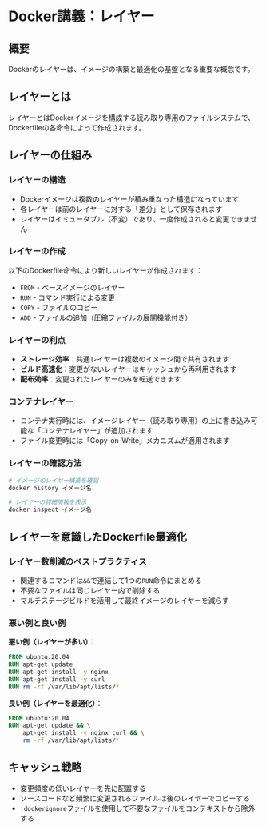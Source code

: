 # Docker講義：レイヤー

## 概要
Dockerのレイヤーは、イメージの構築と最適化の基盤となる重要な概念です。

## レイヤーとは
レイヤーとはDockerイメージを構成する読み取り専用のファイルシステムで、Dockerfileの各命令によって作成されます。

## レイヤーの仕組み

### レイヤーの構造
- Dockerイメージは複数のレイヤーが積み重なった構造になっています
- 各レイヤーは前のレイヤーに対する「差分」として保存されます
- レイヤーはイミュータブル（不変）であり、一度作成されると変更できません

### レイヤーの作成
以下のDockerfile命令により新しいレイヤーが作成されます：
- `FROM` - ベースイメージのレイヤー
- `RUN` - コマンド実行による変更
- `COPY` - ファイルのコピー
- `ADD` - ファイルの追加（圧縮ファイルの展開機能付き）

### レイヤーの利点
- **ストレージ効率**：共通レイヤーは複数のイメージ間で共有されます
- **ビルド高速化**：変更がないレイヤーはキャッシュから再利用されます
- **配布効率**：変更されたレイヤーのみを転送できます

### コンテナレイヤー
- コンテナ実行時には、イメージレイヤー（読み取り専用）の上に書き込み可能な「コンテナレイヤー」が追加されます
- ファイル変更時には「Copy-on-Write」メカニズムが適用されます

### レイヤーの確認方法
```bash
# イメージのレイヤー構造を確認
docker history イメージ名

# レイヤーの詳細情報を表示
docker inspect イメージ名
```

## レイヤーを意識したDockerfile最適化

### レイヤー数削減のベストプラクティス
- 関連するコマンドは`&&`で連結して1つの`RUN`命令にまとめる
- 不要なファイルは同じレイヤー内で削除する
- マルチステージビルドを活用して最終イメージのレイヤーを減らす

### 悪い例と良い例

**悪い例（レイヤーが多い）**：
```dockerfile
FROM ubuntu:20.04
RUN apt-get update
RUN apt-get install -y nginx
RUN apt-get install -y curl
RUN rm -rf /var/lib/apt/lists/*
```

**良い例（レイヤーを最適化）**：
```dockerfile
FROM ubuntu:20.04
RUN apt-get update && \
    apt-get install -y nginx curl && \
    rm -rf /var/lib/apt/lists/*
```

## キャッシュ戦略
- 変更頻度の低いレイヤーを先に配置する
- ソースコードなど頻繁に変更されるファイルは後のレイヤーでコピーする
- `.dockerignore`ファイルを使用して不要なファイルをコンテキストから除外する
